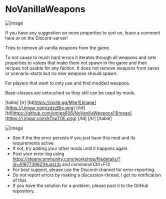 # NoVanillaWeapons

![Image](https://i.imgur.com/WAEzk68.png)


If you have any suggestion on more properties to sort on, leave a comment here or on the Discord-server!

Tries to remove all vanilla weapons from the game.

To not cause to much hard errors it iterates through all weapons and sets properties to values that make them not spawn in the game and their recipes not usable for any faction. It does not remove weapons from saves or scenario-starts but no new weapons should spawn.  

For players that want to only use and find modded weapons.

Base-classes are untouched so they still can be used by mods.

[table]
	[tr]
		[td]https://invite.gg/Mlie]![Image](https://i.imgur.com/zdzzBrc.png)
[/td]
		[td]https://github.com/emipa606/NoVanillaWeapons]![Image](https://i.imgur.com/kTkpTOE.png)
[/td]
	[/tr]
[/table]

![Image](https://i.imgur.com/Rs6T6cr.png)



-  See if the the error persists if you just have this mod and its requirements active.
-  If not, try adding your other mods until it happens again.
-  Post your error-log using https://steamcommunity.com/workshop/filedetails/?id=818773962]HugsLib and command Ctrl+F12
-  For best support, please use the Discord-channel for error-reporting.
-  Do not report errors by making a discussion-thread, I get no notification of that.
-  If you have the solution for a problem, please post it to the GitHub repository.



